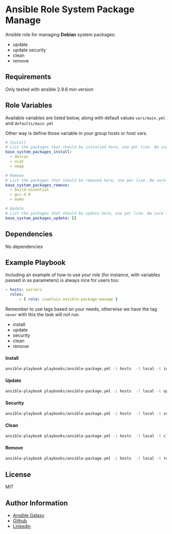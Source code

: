 Ansible Role System Package Manage
=========
Ansible role for managing **Debian** system packages: 

- update
- update security
- clean
- remove

Requirements
------------
Only tested with ansible 2.9.6 min version


Role Variables
--------------
Available variables are listed below, along with default values  `vars/main.yml`  and `defaults/main.yml`

Other way is define those variable in your group hosts or host vars. 

```YAML
# Install 
# List the packages that should be installed here, one per line. Be sure to remove the '[]'
base_system_packages_install: 
  - doscan
  - ncat
  - nmap

# Remove 
# List the packages that should be removed here, one per line. Be sure to remove the '[]'
base_system_packages_remove: 
  - build-essential
  - gcc-4.8
  - make

# Update 
# List the packages that should be update here, one per line. Be sure to remove the '[]'
base_system_packages_update: []
```


Dependencies
------------
No dependencies 


Example Playbook
----------------

Including an example of how to use your role (for instance, with variables passed in as parameters) is always nice for users too:

```yaml
- hosts: servers
  roles:
      - { role: isweluiz.ansible-package-manage }
```

Remember to use tags based on your needs, otherwise we have the tag `never` with this the task will not run. 
- install
- update
- security
- clean
- remove


#### Install 
```bash
ansible-playbook playbooks/ansible-package.yml -i hosts  -l local -t install
```

#### Update 
```bash
ansible-playbook playbooks/ansible-package.yml -i hosts  -l local -t update
```

#### Security 
```bash
ansible-playbook playbooks/ansible-package.yml -i hosts  -l local -t security
```

#### Clean 
```bash
ansible-playbook playbooks/ansible-package.yml -i hosts  -l local -t clean
```

#### Remove 
```bash
ansible-playbook playbooks/ansible-package.yml -i hosts  -l local -t remove
```


License
-------

MIT

Author Information
------------------
- [Ansible Galaxy](https://galaxy.ansible.com/isweluiz)
- [Github](https://github.com/isweluiz)
- [Linkedin](https://www.linkedin.com/in/isweluiz)